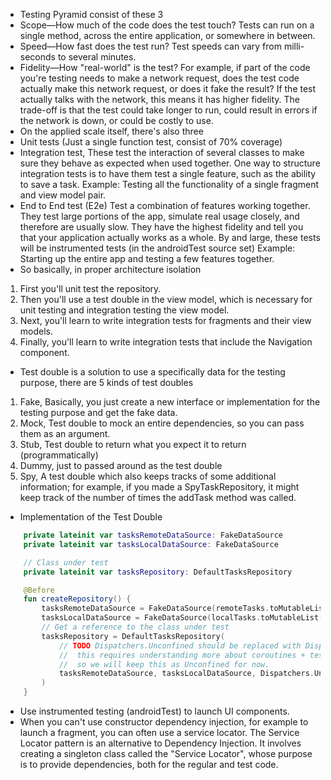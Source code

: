 - Testing Pyramid consist of these 3
- Scope—How much of the code does the test touch? Tests can run on a single method, across the entire application, or somewhere in between.
- Speed—How fast does the test run? Test speeds can vary from milli-seconds to several minutes.
- Fidelity—How "real-world" is the test? For example, if part of the code you're testing needs to make a network request, does the test code actually make this network request, or does it fake the result? If the test actually talks with the network, this means it has higher fidelity. The trade-off is that the test could take longer to run, could result in errors if the network is down, or could be costly to use.
- On the applied scale itself, there's also three
- Unit tests (Just a single function test, consist of 70% coverage)
- Integration test, These test the interaction of several classes to make sure they behave as expected when used together. One way to structure integration tests is to have them test a single feature, such as the ability to save a task. Example: Testing all the functionality of a single fragment and view model pair.
- End to End test (E2e) Test a combination of features working together. They test large portions of the app, simulate real usage closely, and therefore are usually slow. They have the highest fidelity and tell you that your application actually works as a whole. By and large, these tests will be instrumented tests (in the androidTest source set) Example: Starting up the entire app and testing a few features together.
- So basically, in proper architecture isolation
1.   First you'll unit test the repository.
2.   Then you'll use a test double in the view model, which is necessary for unit testing and integration testing the view model.
3.   Next, you'll learn to write integration tests for fragments and their view models.
4.   Finally, you'll learn to write integration tests that include the Navigation component.

- Test double is a solution to use a specifically data for the testing purpose, there are 5 kinds of test doubles
1. Fake, Basically, you just create a new interface or implementation for the testing purpose and get the fake data.
2. Mock, Test double to mock an entire dependencies, so you can pass them as an argument.
3. Stub, Test double to return what you expect it to return (programmatically)
4. Dummy, just to passed around as the test double
5. Spy, A test double which also keeps tracks of some additional information; for example, if you made a SpyTaskRepository, it might keep track of the number of times the addTask method was called.

- Implementation of the Test Double
```kotlin
    private lateinit var tasksRemoteDataSource: FakeDataSource
    private lateinit var tasksLocalDataSource: FakeDataSource

    // Class under test
    private lateinit var tasksRepository: DefaultTasksRepository

    @Before
    fun createRepository() {
        tasksRemoteDataSource = FakeDataSource(remoteTasks.toMutableList())
        tasksLocalDataSource = FakeDataSource(localTasks.toMutableList())
        // Get a reference to the class under test
        tasksRepository = DefaultTasksRepository(
            // TODO Dispatchers.Unconfined should be replaced with Dispatchers.Main
            //  this requires understanding more about coroutines + testing
            //  so we will keep this as Unconfined for now.
            tasksRemoteDataSource, tasksLocalDataSource, Dispatchers.Unconfined
        )
    }
```
- Use instrumented testing (androidTest) to launch UI components.
- When you can't use constructor dependency injection, for example to launch a fragment, you can often use a service locator. The Service Locator pattern is an alternative to Dependency Injection. It involves creating a singleton class called the "Service Locator", whose purpose is to provide dependencies, both for the regular and test code.
